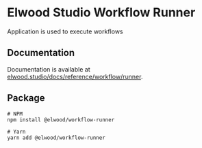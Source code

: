 # Elwood Studio Workflow Runner

Application is used to execute workflows

## Documentation

Documentation is available at [elwood.studio/docs/reference/workflow/runner](https://elwood.studio/docs/reference/workflow/runner).

## Package

```
# NPM
npm install @elwood/workflow-runner

# Yarn
yarn add @elwood/workflow-runner
```
